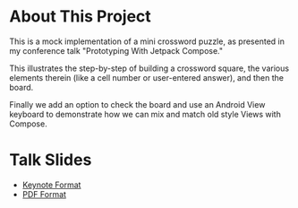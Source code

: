 # About This Project

This is a mock implementation of a mini crossword puzzle, as 
presented in my conference talk "Prototyping With Jetpack Compose."

This illustrates the step-by-step of building a crossword square, 
the various elements therein (like a cell number or user-entered answer),
and then the board.

Finally we add an option to check the board and use an Android View 
keyboard to demonstrate how we can mix and match old style Views with 
Compose.

# Talk Slides

* [Keynote Format](Presentation.key)
* [PDF Format](Presentation.pdf)
